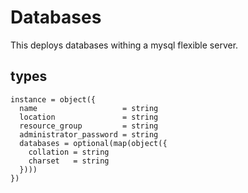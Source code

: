# Databases

This deploys databases withing a mysql flexible server.

## types

```hcl
instance = object({
  name                   = string
  location               = string
  resource_group         = string
  administrator_password = string
  databases = optional(map(object({
    collation = string
    charset   = string
  })))
})
```
